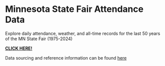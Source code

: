 # Minnesota State Fair Attendance Data 

Explore daily attendance, weather, and all-time records for the last 50 years of the MN State Fair (1975-2024)

**[CLICK HERE!](https://makuhs.github.io/StateFairMN/)**

Data sourcing and reference information can be found [here](https://github.com/makuhs/Personal-Projects/blob/main/mnStateFair/readme.txt)
